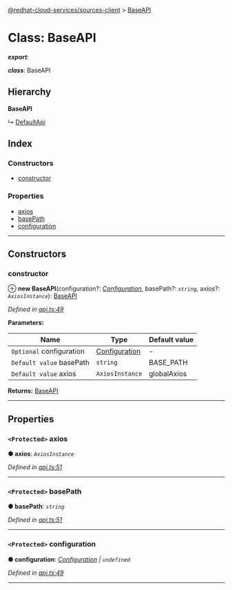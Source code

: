 [@redhat-cloud-services/sources-client](../README.md) > [BaseAPI](../classes/baseapi.md)

# Class: BaseAPI

*__export__*: 

*__class__*: BaseAPI

## Hierarchy

**BaseAPI**

↳  [DefaultApi](defaultapi.md)

## Index

### Constructors

* [constructor](baseapi.md#constructor)

### Properties

* [axios](baseapi.md#axios)
* [basePath](baseapi.md#basepath)
* [configuration](baseapi.md#configuration)

---

## Constructors

<a id="constructor"></a>

###  constructor

⊕ **new BaseAPI**(configuration?: *[Configuration](configuration.md)*, basePath?: *`string`*, axios?: *`AxiosInstance`*): [BaseAPI](baseapi.md)

*Defined in [api.ts:49](https://github.com/karelhala/javascript-clients/blob/master/packages/sources/api.ts#L49)*

**Parameters:**

| Name | Type | Default value |
| ------ | ------ | ------ |
| `Optional` configuration | [Configuration](configuration.md) | - |
| `Default value` basePath | `string` |  BASE_PATH |
| `Default value` axios | `AxiosInstance` |  globalAxios |

**Returns:** [BaseAPI](baseapi.md)

___

## Properties

<a id="axios"></a>

### `<Protected>` axios

**● axios**: *`AxiosInstance`*

*Defined in [api.ts:51](https://github.com/karelhala/javascript-clients/blob/master/packages/sources/api.ts#L51)*

___
<a id="basepath"></a>

### `<Protected>` basePath

**● basePath**: *`string`*

*Defined in [api.ts:51](https://github.com/karelhala/javascript-clients/blob/master/packages/sources/api.ts#L51)*

___
<a id="configuration"></a>

### `<Protected>` configuration

**● configuration**: *[Configuration](configuration.md) \| `undefined`*

*Defined in [api.ts:49](https://github.com/karelhala/javascript-clients/blob/master/packages/sources/api.ts#L49)*

___

